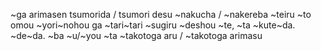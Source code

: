 ~ga arimasen
tsumorida / tsumori desu
~nakucha / ~nakereba
~teiru
~to omou
~yori~nohou ga
~tari~tari
~sugiru
~deshou
~te, ~ta
~kute~da.
~de~da.
~ba
~u/~you
~ta
~takotoga aru / ~takotoga arimasu
